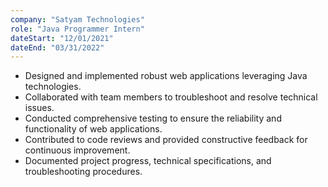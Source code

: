 ```yaml
---
company: "Satyam Technologies"
role: "Java Programmer Intern"
dateStart: "12/01/2021"
dateEnd: "03/31/2022"
---
```



- Designed and implemented robust web applications leveraging Java technologies.
- Collaborated with team members to troubleshoot and resolve technical issues.
- Conducted comprehensive testing to ensure the reliability and functionality of web applications.
- Contributed to code reviews and provided constructive feedback for continuous improvement.
- Documented project progress, technical specifications, and troubleshooting procedures.